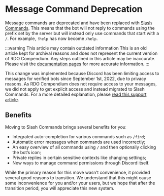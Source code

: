 # Message Command Deprecation

Message commands are deprecated and have been replaced with [Slash Commands](https://support.discord.com/hc/en-us/articles/1500000368501). This means that the bot will not reply to commands using the prefix set by the server but will instead only use commands that start with a `/`. For example, `!help` has now become `/help`.

<!--truncate-->

:::warning This article may contain outdated information
This is an old article kept for archival reasons and does not represent the current version of RDO Compendium. Any steps outlined in this article may be inaccurate. Please visit the [documentation pages](/wiki/faq) for more accurate information.
:::

This change was implemented because Discord has been limiting access to messages for verified bots since September 1st, 2022, due to privacy reasons. As RDO Compendium does not require access to your messages, we did not apply to get explicit access and instead migrated to Slash Commands. For a more detailed explanation, please [read this support article](https://support-dev.discord.com/hc/en-us/articles/4404772028055).

## Benefits

Moving to Slash Commands brings several benefits for you:

- Integrated auto-completion for various commands such as `/find`;
- Automatic error messages when commands are used incorrectly;
- An easy overview of all commands using `/` and then optionally clicking the bot’s icon;
- Private replies in certain sensitive contexts like changing settings;
- New ways to manage command permissions through Discord itself.

While the primary reason for this move wasn't convenience, it provided several good reasons to transition. We understand that this might cause some inconvenience for you and/or your users, but we hope that after the transition period, you will appreciate this new system.
